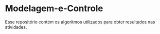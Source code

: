 # Modelagem-e-Controle

Esse repositório contém os algoritmos utilizados para obter resultados nas atividades.
